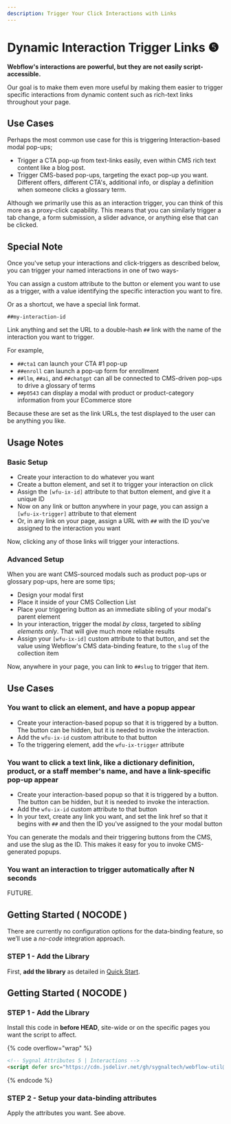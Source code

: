 ```yaml
---
description: Trigger Your Click Interactions with Links
---
```


# Dynamic Interaction Trigger Links ❺

**Webflow's interactions are powerful, but they are not easily script-accessible.**&#x20;

Our goal is to make them even more useful by making them easier to trigger specific interactions from dynamic content such as rich-text links throughout your page.

## Use Cases

Perhaps the most common use case for this is triggering Interaction-based modal pop-ups;

* Trigger a CTA pop-up from text-links easily, even within CMS rich text content like a blog post.
* Trigger CMS-based pop-ups, targeting the exact pop-up you want. Different offers, different CTA's, additional info, or display a definition when someone clicks a glossary term. &#x20;

Although we primarily use this as an interaction trigger, you can think of this more as a proxy-click capability. This means that you can similarly trigger a tab change, a form submission, a slider advance, or anything else that can be clicked.&#x20;

## Special Note

Once you've setup your interactions and click-triggers as described below, you can trigger your named interactions in one of two ways-

You can assign a custom attribute to the button or element you want to use as a trigger, with a value identifying the specific interaction you want to fire.

Or as a shortcut, we have a special link format.

`##my-interaction-id`

Link anything and set the URL to a double-hash `##` link with the name of the interaction you want to trigger.&#x20;

For example,&#x20;

* `##cta1` can launch your CTA #1 pop-up
* `##enroll` can launch a pop-up form for enrollment&#x20;
* `##llm`, `##ai`, and `##chatgpt` can all be connected to CMS-driven pop-ups to drive a glossary of terms&#x20;
* `##p0543` can display a modal with product or product-category information from your ECommerce store

Because these are set as the link URLs, the test displayed to the user can be anything you like.

## Usage Notes

### Basic Setup

* Create your interaction to do whatever you want
* Create a button element, and set it to trigger your interaction on click
* Assign the `[wfu-ix-id]` attribute to that button element, and give it a unique ID
* Now on any link or button anywhere in your page, you can assign a `[wfu-ix-trigger]` attribute to that element
* Or, in any link on your page, assign a URL with `##` with the ID you've assigned to the interaction you want

Now, clicking any of those links will trigger your interactions.&#x20;

### Advanced Setup

When you are want CMS-sourced modals such as product pop-ups or glossary pop-ups, here are some tips;

* Design your modal first
* Place it inside of your CMS Collection List
* Place your triggering button as an immediate sibling of your modal's parent element
* In your interaction, trigger the modal _by class_, targeted to _sibling elements only_. That will give much more reliable results&#x20;
* Assign your `[wfu-ix-id]` custom attribute to that button, and set the value using Webflow's CMS data-binding feature, to the `slug` of the collection item

Now, anywhere in your page, you can link to `##slug` to trigger that item.&#x20;

## Use Cases

### You want to click an element, and have a popup appear

* Create your interaction-based popup so that it is triggered by a button. The button can be hidden, but it is needed to invoke the interaction.&#x20;
* Add the `wfu-ix-id` custom attribute to that button&#x20;
* To the triggering element, add the `wfu-ix-trigger` attribute  &#x20;

### You want to click a text link, like a dictionary definition, product, or a staff member's name, and have a link-specific pop-up appear&#x20;

* Create your interaction-based popup so that it is triggered by a button. The button can be hidden, but it is needed to invoke the interaction.&#x20;
* Add the `wfu-ix-id` custom attribute to that button&#x20;
* In your text, create any link you want, and set the link href so that it begins with `##` and then the ID you've assigned to the your modal button&#x20;

You can generate the modals and their triggering buttons from the CMS, and use the slug as the ID.  This makes it easy for you to invoke CMS-generated popups. &#x20;

### You want an interaction to trigger automatically after N seconds

FUTURE.&#x20;

## Getting Started ( NOCODE ) <a href="#getting-started-locode" id="getting-started-locode"></a>

There are currently no configuration options for the data-binding feature, so we’ll use a _no-code_ integration approach.

### STEP 1 - Add the Library <a href="#step-1---add-the-library" id="step-1---add-the-library"></a>

First, **add the library** as detailed in [Quick Start](../sa5-url/quick-start.md).

## Getting Started ( NOCODE ) <a href="#getting-started-nocode" id="getting-started-nocode"></a>

### STEP 1 - Add the Library <a href="#step-1---add-the-library" id="step-1---add-the-library"></a>

Install this code in **before HEAD**, site-wide or on the specific pages you want the script to affect.

{% code overflow="wrap" %}
```html
<!-- Sygnal Attributes 5 | Interactions --> 
<script defer src="https://cdn.jsdelivr.net/gh/sygnaltech/webflow-util@5.2.25/dist/nocode/webflow-ix.js"></script> 
```
{% endcode %}

### STEP 2 - Setup your data-binding attributes <a href="#step-2---setup-your-zap-and-link-your-webflow-form" id="step-2---setup-your-zap-and-link-your-webflow-form"></a>

Apply the attributes you want. See above.&#x20;

